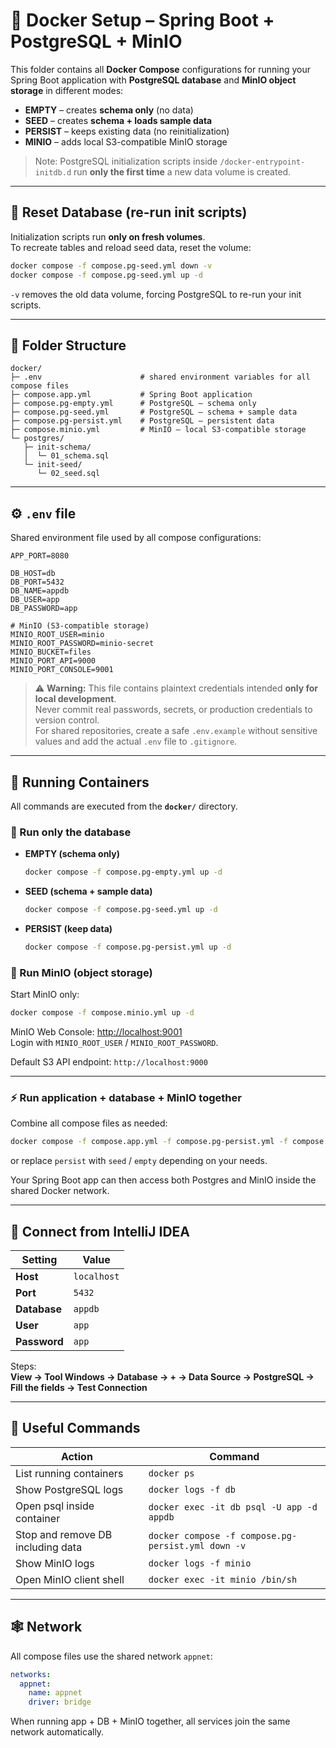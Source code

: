 # 🐳 Docker Setup – Spring Boot + PostgreSQL + MinIO

This folder contains all **Docker Compose** configurations for running your Spring Boot application with
**PostgreSQL database** and **MinIO object storage** in different modes:

- **EMPTY** – creates **schema only** (no data)
- **SEED** – creates **schema + loads sample data**
- **PERSIST** – keeps existing data (no reinitialization)
- **MINIO** – adds local S3-compatible MinIO storage

> Note: PostgreSQL initialization scripts inside `/docker-entrypoint-initdb.d` run **only the first time**
> a new data volume is created.

---

## 🔁 Reset Database (re-run init scripts)

Initialization scripts run **only on fresh volumes**.  
To recreate tables and reload seed data, reset the volume:

```bash
docker compose -f compose.pg-seed.yml down -v
docker compose -f compose.pg-seed.yml up -d
```

`-v` removes the old data volume, forcing PostgreSQL to re-run your init scripts.

---

## 📂 Folder Structure

```
docker/
├─ .env                      # shared environment variables for all compose files
├─ compose.app.yml           # Spring Boot application
├─ compose.pg-empty.yml      # PostgreSQL – schema only
├─ compose.pg-seed.yml       # PostgreSQL – schema + sample data
├─ compose.pg-persist.yml    # PostgreSQL – persistent data
├─ compose.minio.yml         # MinIO – local S3-compatible storage
└─ postgres/
   ├─ init-schema/
   │  └─ 01_schema.sql
   └─ init-seed/
      └─ 02_seed.sql
```

---

## ⚙️ `.env` file

Shared environment file used by all compose configurations:

```
APP_PORT=8080

DB_HOST=db
DB_PORT=5432
DB_NAME=appdb
DB_USER=app
DB_PASSWORD=app

# MinIO (S3-compatible storage)
MINIO_ROOT_USER=minio
MINIO_ROOT_PASSWORD=minio-secret
MINIO_BUCKET=files
MINIO_PORT_API=9000
MINIO_PORT_CONSOLE=9001
```

> ⚠️ **Warning:** This file contains plaintext credentials intended **only for local development**.  
> Never commit real passwords, secrets, or production credentials to version control.  
> For shared repositories, create a safe `.env.example` without sensitive values and add the actual `.env` file to
`.gitignore`.

---

## 🚀 Running Containers

All commands are executed from the **`docker/`** directory.

### 🧱 Run only the database

- **EMPTY (schema only)**
  ```bash
  docker compose -f compose.pg-empty.yml up -d
  ```

- **SEED (schema + sample data)**
  ```bash
  docker compose -f compose.pg-seed.yml up -d
  ```

- **PERSIST (keep data)**
  ```bash
  docker compose -f compose.pg-persist.yml up -d
  ```

### 🧩 Run MinIO (object storage)

Start MinIO only:

```bash
docker compose -f compose.minio.yml up -d
```

MinIO Web Console: [http://localhost:9001](http://localhost:9001)  
Login with `MINIO_ROOT_USER` / `MINIO_ROOT_PASSWORD`.

Default S3 API endpoint: `http://localhost:9000`

---

### ⚡ Run application + database + MinIO together

Combine all compose files as needed:

```bash
docker compose -f compose.app.yml -f compose.pg-persist.yml -f compose.minio.yml up --build
```

or replace `persist` with `seed` / `empty` depending on your needs.

Your Spring Boot app can then access both Postgres and MinIO inside the shared Docker network.

---

## 🧠 Connect from IntelliJ IDEA

| Setting      | Value       |
|--------------|-------------|
| **Host**     | `localhost` |
| **Port**     | `5432`      |
| **Database** | `appdb`     |
| **User**     | `app`       |
| **Password** | `app`       |

Steps:  
**View → Tool Windows → Database → + → Data Source → PostgreSQL → Fill the fields → Test Connection**

---

## 🧰 Useful Commands

| Action                            | Command                                            |
|-----------------------------------|----------------------------------------------------|
| List running containers           | `docker ps`                                        |
| Show PostgreSQL logs              | `docker logs -f db`                                |
| Open psql inside container        | `docker exec -it db psql -U app -d appdb`          |
| Stop and remove DB including data | `docker compose -f compose.pg-persist.yml down -v` |
| Show MinIO logs                   | `docker logs -f minio`                             |
| Open MinIO client shell           | `docker exec -it minio /bin/sh`                    |

---

## 🕸️ Network

All compose files use the shared network `appnet`:

```yaml
networks:
  appnet:
    name: appnet
    driver: bridge
```

When running app + DB + MinIO together, all services join the same network automatically.
